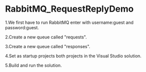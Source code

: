 # RabbitMQ_RequestReplyDemo

1.We first have to run RabbitMQ enter with username:guest and password:guest.

2.Create a new queue called "requests".

3.Create a new queue called "responses".

4.Set as startup projects both projects in the Visual Studio solution.

5.Build and run the solution.

